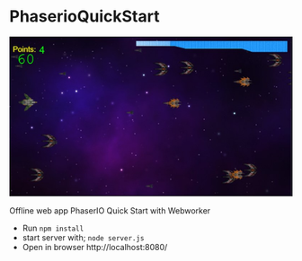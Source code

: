 # PhaserioQuickStart


![in game screenshot](.repo/ingame.jpg)


Offline web app PhaserIO Quick Start with Webworker

- Run `npm install`
- start server with; `node server.js`
- Open in browser http://localhost:8080/
